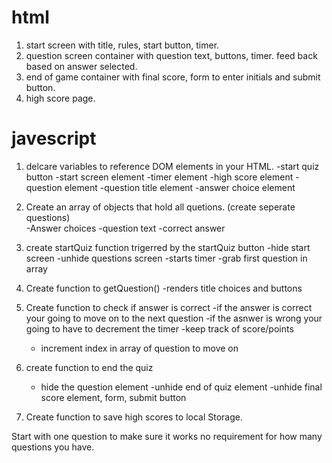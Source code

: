 # html

1. start screen with title, rules, start button, timer.
2. question screen container with question text, buttons, timer. feed back based on answer selected.
3. end of game container with final score, form to enter initials and submit button.
4. high score page.


# javescript

1. delcare variables to reference DOM elements in your HTML.
    -start quiz button
    -start screen element
    -timer element 
    -high score element
    -question element
    -question title element
    -answer choice element

2. Create an array of objects that hold all quetions. (create seperate questions)    
    -Answer choices
    -question text
    -correct answer

3. create startQuiz function trigerred by the startQuiz button
    -hide start screen
    -unhide questions screen
    -starts timer 
    -grab first question in array

4. Create function to getQuestion() 
    -renders title choices and buttons

5. Create function to check if answer is correct 
    -if the answer is correct your going to move on to the next question
    -if the asnwer is wrong your going to have to decrement the timer
    -keep track of score/points
    - increment index in array of question to move on

6. create function to end the quiz
    - hide the question element
    -unhide end of quiz element
    -unhide final score element, form, submit button

7. Create function to save high scores to local Storage.


Start with one question to make sure it works no requirement for how many questions you have.
